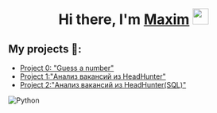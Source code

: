 <h1 align="center">Hi there, I'm <a href="https://github.com/illbeurs" target="_blank">Maxim</a> 
<img src="https://github.com/blackcater/blackcater/raw/main/images/Hi.gif" height="32"/></h1>

## My projects 🚀:
* [Project 0: "Guess a number"](https://github.com/illbeurs/DS-Course/tree/main/project_0)
* [Project 1:"Анализ вакансий из HeadHunter"](https://github.com/illbeurs/DS-Course/tree/main/DS_Course_Folder/Project_1)
* [Project 2:"Анализ вакансий из HeadHunter(SQL)"](https://github.com/illbeurs/DS-Course/tree/main/DS_Course_Folder/My%20projects/Profect_2)

![Python](https://img.shields.io/badge/python-3670A0?style=for-the-badge&logo=python&logoColor=ffdd54)
